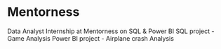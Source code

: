 # Mentorness
Data Analyst Internship at Mentorness on SQL &amp; Power BI
 SQL project - Game Analysis
 Power BI project - Airplane crash Analysis
